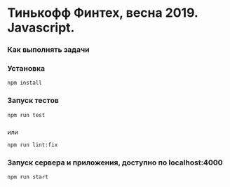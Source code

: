 # Тинькофф Финтех, весна 2019. Javascript.

### Как выполнять задачи

### Установка

```
npm install
```

### Запуск тестов

```
npm run test
```

###

или

```
npm run lint:fix
```

### Запуск сервера и приложения, доступно по localhost:4000

```
npm run start
```
